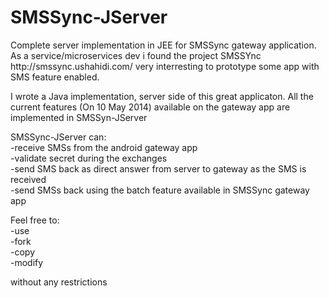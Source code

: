 SMSSync-JServer
===============

<p>
Complete server implementation in JEE for SMSSync gateway application.
As a service/microservices dev i found the project SMSSYnc http://smssync.ushahidi.com/ very interresting to prototype some app with SMS feature enabled.
</p>

<p>
I wrote a Java implementation, server side of this great applicaton.
All the current features (On 10 May 2014) available on the gateway app are implemented in SMSSyn-JServer
</p>
<p>
SMSSync-JServer can: <br>
-receive SMSs from the android gateway app<br>
-validate secret during the exchanges<br>
-send SMS back as direct answer from server to gateway as the SMS is received<br>
-send SMSs back using the batch feature available in SMSSync gateway app<br>
</p>
<p>
Feel free to: <br>
-use<br>
-fork<br>
-copy<br>
-modify<br>
</p>
without any restrictions
